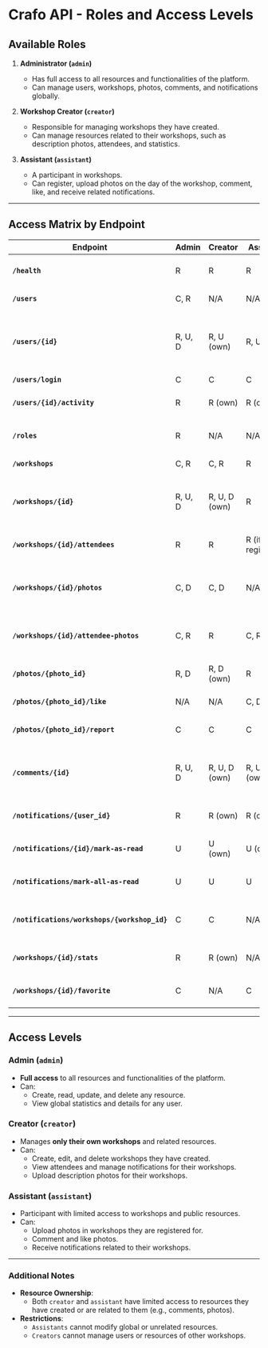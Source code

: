 # **Crafo API - Roles and Access Levels**

## **Available Roles**

1. **Administrator (`admin`)**  
   - Has full access to all resources and functionalities of the platform.
   - Can manage users, workshops, photos, comments, and notifications globally.

2. **Workshop Creator (`creator`)**  
   - Responsible for managing workshops they have created.
   - Can manage resources related to their workshops, such as description photos, attendees, and statistics.

3. **Assistant (`assistant`)**  
   - A participant in workshops.
   - Can register, upload photos on the day of the workshop, comment, like, and receive related notifications.

---

## **Access Matrix by Endpoint**

| **Endpoint**                          | **Admin**       | **Creator**      | **Assistant**    | **Description**                                                                           |
|---------------------------------------|-----------------|------------------|------------------|-------------------------------------------------------------------------------------------|
| **`/health`**                         | R               | R                | R                | Check server health.                                                                      |
| **`/users`**                          | C, R            | N/A              | N/A              | Create and list users.                                                                    |
| **`/users/{id}`**                     | R, U, D         | R, U (own)       | R, U (own)       | Manage user information (only own data for creators and assistants).                      |
| **`/users/login`**                    | C               | C                | C                | User login.                                                                               |
| **`/users/{id}/activity`**            | R               | R (own)          | R (own)          | View recent activities of a user.                                                        |
| **`/roles`**                          | R               | N/A              | N/A              | List all available roles.                                                                |
| **`/workshops`**                      | C, R            | C, R             | R                | Manage workshops.                                                                         |
| **`/workshops/{id}`**                 | R, U, D         | R, U, D (own)    | R                | Manage workshop details (only own for creators).                                         |
| **`/workshops/{id}/attendees`**       | R               | R                | R (if registered) | View attendees of a workshop.                                                            |
| **`/workshops/{id}/photos`**          | C, D            | C, D             | N/A              | Upload or delete description photos of a workshop.                                       |
| **`/workshops/{id}/attendee-photos`** | C, R            | R                | C, R             | Manage photos uploaded by attendees.                                                     |
| **`/photos/{photo_id}`**              | R, D            | R, D (own)       | R                | Manage individual photos.                                                                |
| **`/photos/{photo_id}/like`**         | N/A             | N/A              | C, D             | Like or unlike a photo.                                                                  |
| **`/photos/{photo_id}/report`**       | C               | C                | C                | Report an inappropriate photo.                                                           |
| **`/comments/{id}`**                  | R, U, D         | R, U, D (own)    | R, U, D (own)    | Manage comments (only own for creators and assistants).                                  |
| **`/notifications/{user_id}`**        | R               | R (own)          | R (own)          | Retrieve notifications for a user.                                                      |
| **`/notifications/{id}/mark-as-read`**| U               | U (own)          | U (own)          | Mark a notification as read.                                                             |
| **`/notifications/mark-all-as-read`** | U               | U                | U                | Mark all notifications as read.                                                         |
| **`/notifications/workshops/{workshop_id}`** | C           | C                | N/A              | Create a notification for workshop attendees.                                           |
| **`/workshops/{id}/stats`**           | R               | R (own)          | N/A              | Retrieve statistics for a workshop.                                                     |
| **`/workshops/{id}/favorite`**        | C               | N/A              | C                | Mark a workshop as favorite.                                                            |

---

## **Access Levels**

### **Admin (`admin`)**
- **Full access** to all resources and functionalities of the platform.
- Can:
  - Create, read, update, and delete any resource.
  - View global statistics and details for any user.

### **Creator (`creator`)**
- Manages **only their own workshops** and related resources.
- Can:
  - Create, edit, and delete workshops they have created.
  - View attendees and manage notifications for their workshops.
  - Upload description photos for their workshops.

### **Assistant (`assistant`)**
- Participant with limited access to workshops and public resources.
- Can:
  - Upload photos in workshops they are registered for.
  - Comment and like photos.
  - Receive notifications related to their workshops.

---

### **Additional Notes**
- **Resource Ownership**: 
  - Both `creator` and `assistant` have limited access to resources they have created or are related to them (e.g., comments, photos).
- **Restrictions**:
  - `Assistants` cannot modify global or unrelated resources.
  - `Creators` cannot manage users or resources of other workshops.
